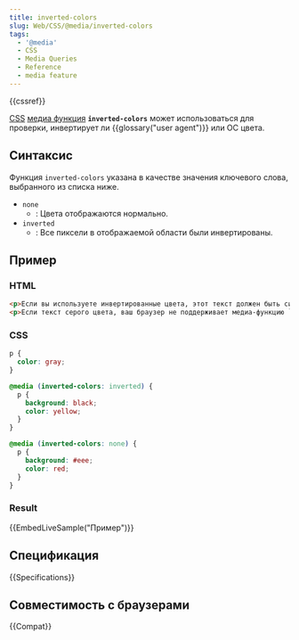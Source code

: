 ```yaml
---
title: inverted-colors
slug: Web/CSS/@media/inverted-colors
tags:
  - '@media'
  - CSS
  - Media Queries
  - Reference
  - media feature
---
```


{{cssref}}

[CSS](/ru/docs/Web/CSS) [медиа функция](/ru/docs/Web/CSS/Media_Queries/Using_media_queries) **`inverted-colors`** может использоваться для проверки, инвертирует ли {{glossary("user agent")}} или ОС цвета.

## Синтаксис

Функция `inverted-colors` указана в качестве значения ключевого слова, выбранного из списка ниже.

- `none`
  - : Цвета отображаются нормально.
- `inverted`
  - : Все пиксели в отображаемой области были инвертированы.

## Пример

### HTML

```html
<p>Если вы используете инвертированные цвета, этот текст должен быть синим по белому (инверсия жёлтого по чёрному). Если нет, он должен быть красным на светло-сером.</p>
<p>Если текст серого цвета, ваш браузер не поддерживает медиа-функцию `inverted-colors`.</p>
```

### CSS

```css
p {
  color: gray;
}

@media (inverted-colors: inverted) {
  p {
    background: black;
    color: yellow;
  }
}

@media (inverted-colors: none) {
  p {
    background: #eee;
    color: red;
  }
}
```

### Result

{{EmbedLiveSample("Пример")}}

## Спецификация

{{Specifications}}

## Совместимость с браузерами

{{Compat}}
